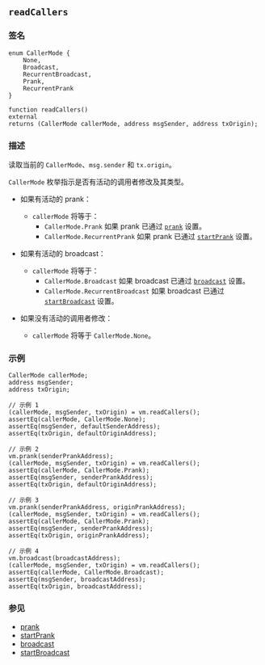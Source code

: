 ## `readCallers`

### 签名

```solidity
enum CallerMode {
    None,
    Broadcast,
    RecurrentBroadcast,
    Prank,
    RecurrentPrank
}

function readCallers() 
external 
returns (CallerMode callerMode, address msgSender, address txOrigin);
```

### 描述

读取当前的 `CallerMode`、`msg.sender` 和 `tx.origin`。

`CallerMode` 枚举指示是否有活动的调用者修改及其类型。

- 如果有活动的 prank：
  - `callerMode` 将等于：
    - `CallerMode.Prank` 如果 prank 已通过 [`prank`](./prank.md) 设置。
    - `CallerMode.RecurrentPrank` 如果 prank 已通过 [`startPrank`](./start-prank.md) 设置。

- 如果有活动的 broadcast：
  - `callerMode` 将等于：
    - `CallerMode.Broadcast` 如果 broadcast 已通过 [`broadcast`](./broadcast.md) 设置。
    - `CallerMode.RecurrentBroadcast` 如果 broadcast 已通过 [`startBroadcast`](./start-broadcast.md) 设置。

- 如果没有活动的调用者修改：
  - `callerMode` 将等于 `CallerMode.None`。

### 示例

```solidity
CallerMode callerMode;
address msgSender;
address txOrigin;

// 示例 1
(callerMode, msgSender, txOrigin) = vm.readCallers();
assertEq(callerMode, CallerMode.None);
assertEq(msgSender, defaultSenderAddress);
assertEq(txOrigin, defaultOriginAddress);

// 示例 2
vm.prank(senderPrankAddress);
(callerMode, msgSender, txOrigin) = vm.readCallers();
assertEq(callerMode, CallerMode.Prank);
assertEq(msgSender, senderPrankAddress);
assertEq(txOrigin, defaultOriginAddress);

// 示例 3
vm.prank(senderPrankAddress, originPrankAddress);
(callerMode, msgSender, txOrigin) = vm.readCallers();
assertEq(callerMode, CallerMode.Prank);
assertEq(msgSender, senderPrankAddress);
assertEq(txOrigin, originPrankAddress);

// 示例 4
vm.broadcast(broadcastAddress);
(callerMode, msgSender, txOrigin) = vm.readCallers();
assertEq(callerMode, CallerMode.Broadcast);
assertEq(msgSender, broadcastAddress);
assertEq(txOrigin, broadcastAddress);
```

### 参见

- [prank](./prank.md)
- [startPrank](./start-prank.md)
- [broadcast](./broadcast.md)
- [startBroadcast](./start-broadcast.md)